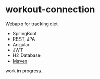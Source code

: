 # workout-connection

Webapp for 
tracking diet


* SpringBoot
 * REST, JPA
* Angular
* JWT
* H2 Database
* [Maven](https://maven.apache.org/)


work in progress..
